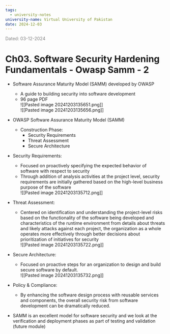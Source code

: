 ```yaml
---
tags:
  - university-notes
university-name: Virtual University of Pakistan
date: 2024-12-03
---
```


<span style="color: gray;">Dated: 03-12-2024</span>

# Ch03. Software Security Hardening Fundamentals - Owasp Samm - 2

- Software Assurance Maturity Model (SAMM) developed by OWASP
    - A guide to building security into software development
    - 96 page PDF  
![[Pasted image 20241203135651.png]]  
![[Pasted image 20241203135656.png]]

- OWASP Software Assurance Maturity Model (SAMM)
    - Construction Phase:
        - Security Requirements
        - Threat Assessment
        - Secure Architecture
- Security Requirements:
    - Focused on proactively specifying the expected behavior of software with respect to security
	- Through addition of analysis activities at the project level, security requirements are initially gathered based on the high-level business purpose of the software  
![[Pasted image 20241203135712.png]]
- Threat Assessment:
    - Centered on identification and understanding the project-level risks based on the functionality of the software being developed and characteristics of the runtime environment from details about threats and likely attacks against each project, the organization as a whole operates more effectively through better decisions about prioritization of initiatives for security  
![[Pasted image 20241203135722.png]]
- Secure Architecture:
    - Focused on proactive steps for an organization to design and build secure software by default.  
![[Pasted image 20241203135732.png]]
- Policy & Compliance:
    - By enhancing the software design process with reusable services and components, the overall security risk from software development can be dramatically reduced.
- SAMM is an excellent model for software security and we look at the verification and deployment phases as part of testing and validation (future module) 